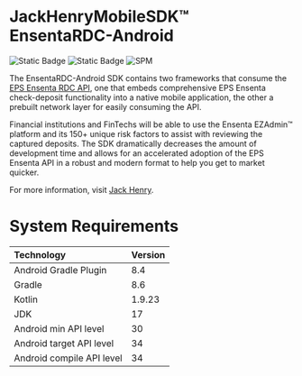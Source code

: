 # JackHenryMobileSDK™ EnsentaRDC-Android
![Static Badge](https://img.shields.io/badge/kotlin-1.9.23-blue.svg?logo=kotlin)
![Static Badge](https://img.shields.io/badge/Platform-Android-green?logo=kotlin&logoColor=lightpurple)
![SPM](https://img.shields.io/badge/GitHubPackages-v1.2.0-brightgreen)

The EnsentaRDC-Android SDK contains two frameworks that consume the [EPS Ensenta RDC API](https://api.payments.jackhenry.com/docs/papi3-multi/overview/), one that embeds comprehensive EPS Ensenta check-deposit functionality into a native mobile application, the other a prebuilt network layer for easily consuming the API.

Financial institutions and FinTechs will be able to use the Ensenta EZAdmin™ platform and its 150+ unique risk factors to assist with reviewing the captured deposits. The SDK dramatically decreases the amount of development time and allows for an accelerated adoption of the EPS Ensenta API in a robust and modern format to help you get to market quicker. 

For more information, visit [Jack Henry](https://qa.api.payments.jackhenry.com/developer/api-cards).

# System Requirements

<center>

| Technology                | Version |
|:--------------------------|:--------|
| Android Gradle Plugin     | 8.4     |
| Gradle                    | 8.6     |
| Kotlin                    | 1.9.23  |
| JDK                       | 17      |
| Android min API level     | 30      |
| Android target API level  | 34      |
| Android compile API level | 34      |
